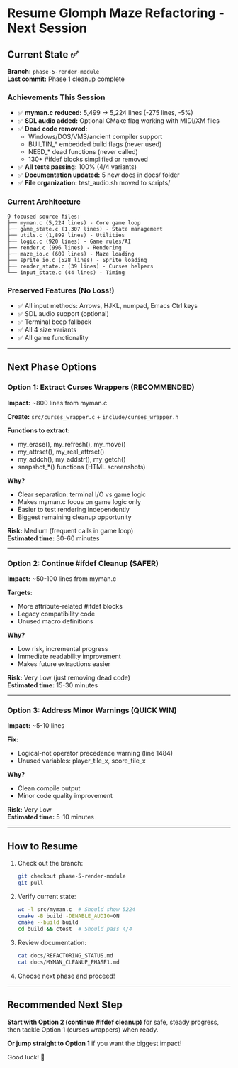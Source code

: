 # Resume Glomph Maze Refactoring - Next Session

## Current State ✅

**Branch:** `phase-5-render-module`  
**Last commit:** Phase 1 cleanup complete

### Achievements This Session
- ✅ **myman.c reduced:** 5,499 → 5,224 lines (-275 lines, -5%)
- ✅ **SDL audio added:** Optional CMake flag working with MIDI/XM files
- ✅ **Dead code removed:**
  - Windows/DOS/VMS/ancient compiler support
  - BUILTIN_* embedded build flags (never used)
  - NEED_* dead functions (never called)
  - 130+ #ifdef blocks simplified or removed
- ✅ **All tests passing:** 100% (4/4 variants)
- ✅ **Documentation updated:** 5 new docs in docs/ folder
- ✅ **File organization:** test_audio.sh moved to scripts/

### Current Architecture
```
9 focused source files:
├── myman.c (5,224 lines) - Core game loop
├── game_state.c (1,307 lines) - State management
├── utils.c (1,899 lines) - Utilities
├── logic.c (920 lines) - Game rules/AI
├── render.c (996 lines) - Rendering
├── maze_io.c (609 lines) - Maze loading
├── sprite_io.c (528 lines) - Sprite loading
├── render_state.c (39 lines) - Curses helpers
└── input_state.c (44 lines) - Timing
```

### Preserved Features (No Loss!)
- ✅ All input methods: Arrows, HJKL, numpad, Emacs Ctrl keys
- ✅ SDL audio support (optional)
- ✅ Terminal beep fallback
- ✅ All 4 size variants
- ✅ All game functionality

---

## Next Phase Options

### Option 1: Extract Curses Wrappers (RECOMMENDED)
**Impact:** ~800 lines from myman.c

**Create:** `src/curses_wrapper.c` + `include/curses_wrapper.h`

**Functions to extract:**
- my_erase(), my_refresh(), my_move()
- my_attrset(), my_real_attrset()
- my_addch(), my_addstr(), my_getch()
- snapshot_*() functions (HTML screenshots)

**Why?**
- Clear separation: terminal I/O vs game logic
- Makes myman.c focus on game logic only
- Easier to test rendering independently
- Biggest remaining cleanup opportunity

**Risk:** Medium (frequent calls in game loop)  
**Estimated time:** 30-60 minutes

---

### Option 2: Continue #ifdef Cleanup (SAFER)
**Impact:** ~50-100 lines from myman.c

**Targets:**
- More attribute-related #ifdef blocks
- Legacy compatibility code
- Unused macro definitions

**Why?**
- Low risk, incremental progress
- Immediate readability improvement
- Makes future extractions easier

**Risk:** Very Low (just removing dead code)  
**Estimated time:** 15-30 minutes

---

### Option 3: Address Minor Warnings (QUICK WIN)
**Impact:** ~5-10 lines

**Fix:**
- Logical-not operator precedence warning (line 1484)
- Unused variables: player_tile_x, score_tile_x

**Why?**
- Clean compile output
- Minor code quality improvement

**Risk:** Very Low  
**Estimated time:** 5-10 minutes

---

## How to Resume

1. Check out the branch:
   ```bash
   git checkout phase-5-render-module
   git pull
   ```

2. Verify current state:
   ```bash
   wc -l src/myman.c  # Should show 5224
   cmake -B build -DENABLE_AUDIO=ON
   cmake --build build
   cd build && ctest  # Should pass 4/4
   ```

3. Review documentation:
   ```bash
   cat docs/REFACTORING_STATUS.md
   cat docs/MYMAN_CLEANUP_PHASE1.md
   ```

4. Choose next phase and proceed!

---

## Recommended Next Step

**Start with Option 2 (continue #ifdef cleanup)** for safe, steady progress, then tackle Option 1 (curses wrappers) when ready.

**Or jump straight to Option 1** if you want the biggest impact!

Good luck! 🚀
